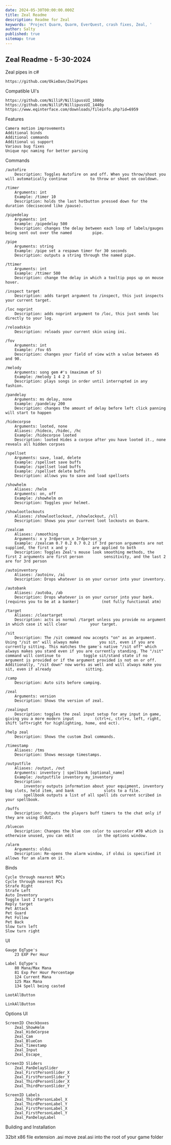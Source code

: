 ```yaml
---
date: 2024-05-30T00:00:00.000Z
title: Zeal Readme
description: Readme for Zeal
keywords: 'Project Quarm, Quarm, EverQuest, crash fixes, Zeal, '
author: Salty
published: true
sitemap: true
---
```

## Zeal Readme - 5-30-2024



Zeal pipes in c#

    https://github.com/OkieDan/ZealPipes

Compatible UI's

    https://github.com/NilliP/NillipussUI_1080p
    https://github.com/NilliP/NillipussUI_1440p
    https://www.eqinterface.com/downloads/fileinfo.php?id=6959

Features

    Camera motion improvements
    Additional binds
    Additional commands
    Additional ui support
    Various bug fixes
    Unique npc naming for better parsing

Commands

	/autofire
    	Description: Toggles Autofire on and off. When you throw/shoot you will automatically continue 			to throw or shoot on cooldown. 
        
    /timer
        Arguments: int
        Example: /timer 10
        Description: holds the last hotbutton pressed down for the duration (decisecond like /pause).

    /pipedelay
        Arguments: int
        Example: /pipedelay 500
        Description: changes the delay between each loop of labels/gauges being sent out over the named 		pipe.

    /pipe
        Arguments: string
        Example: /pipe set a respawn timer for 30 seconds
        Description: outputs a string through the named pipe.

    /ttimer
        Arguments: int
        Example: /ttimer 500
        Description: change the delay in which a tooltip pops up on mouse hover.

    /inspect target
        Description: adds target argument to /inspect, this just inspects your current target.

    /loc noprint
        Description: adds noprint argument to /loc, this just sends loc directly to your log.

    /reloadskin
        Description: reloads your current skin using ini.

    /fov
        Arguments: int
        Example: /fov 65
        Description: changes your field of view with a value between 45 and 90.

    /melody
        Arguments: song gem #'s (maximum of 5)
        Example: /melody 1 4 2 3
        Description: plays songs in order until interrupted in any fashion.

    /pandelay
        Arguments: ms delay, none
        Example: /pandelay 200
        Description: changes the amount of delay before left click panning will start to happen

    /hidecorpse
        Arguments: looted, none
        Aliases: /hideco, /hidec, /hc
        Example: /hidecorpse looted
        Description: looted Hides a corpse after you have looted it., none reveals all hidden corpses

    /spellset
        Arguments: save, load, delete
        Example: /spellset save buffs
        Example: /spellset load buffs
        Example: /spellset delete buffs
        Description: allows you to save and load spellsets

    /showhelm
        Aliases: /helm
        Arguments: on, off
        Example: /showhelm on
        Description: Toggles your helmet.

    /showlootlockouts
        Aliases: /showlootlockout, /showlockout, /sll
        Description: Shows you your current loot lockouts on Quarm.

    /zealcam
        Aliases: /smoothing
        Arguments: x y 3rdperson_x 3rdperson_y
        Example: /zealcam 0.7 0.2 0.7 0.2 if 3rd person arguments are not supplied, the first x and y 			are applied to both
        Description: Toggles Zeal's mouse look smoothing methods, the first 2 arguments are first person 		 sensitivity, and the last 2 are for 3rd person

    /autoinventory
        Aliases: /autoinv, /ai
        Description: Drops whatever is on your cursor into your inventory.

    /autobank
        Aliases: /autoba, /ab
        Description: Drops whatever is on your cursor into your bank. [requires you to be at a banker] 			(not fully functional atm)

    /target
        Aliases: /cleartarget
        Description: acts as normal /target unless you provide no argument in which case it will clear 			your target.

    /sit
        Description: The /sit command now accepts "on" as an argument. Using "/sit on" will always make 		you sit, even if you are currently sitting. This matches the game's native "/sit off" which 			always makes you stand even if you are currently standing. The "/sit" command will continue to 			toggle sit/stand state if no argument is provided or if the argument provided is not on or off. 		Additionally, "/sit down" now works as well and will always make you sit, even if already 				sitting.

    /camp
        Description: Auto sits before camping.

    /zeal
        Arguments: version
        Description: Shows the version of zeal.

    /zealinput
        Description: toggles the zeal input setup for any input in game, giving you a more modern input 		(ctrl+c, ctrl+v, left, right, shift left+right for highlighting, home, end ect).

    /help zeal
        Description: Shows the custom Zeal commands.

    /timestamp
        Aliases: /tms
        Description: Shows message timestamps.

    /outputfile
        Aliases: /output, /out
        Arguments: inventory | spellbook [optional_name]
        Example: /outputfile inventory my_inventory
        Description:
            inventory outputs information about your equipment, inventory bag slots, held item, and bank 			 slots to a file.
            spellbook outputs a list of all spell ids current scribed in your spellbook.

    /buffs
        Description: Outputs the players buff timers to the chat only if they are using OldUI.

    /bluecon
        Description: Changes the blue con color to usercolor #70 which is otherwise unused, you can edit  		  in the options window.

    /alarm
        Arguments: oldui
        Description: Re-opens the alarm window, if oldui is specified it allows for an alarm on it.

Binds

    Cycle through nearest NPCs
    Cycle through nearest PCs
    Strafe Right
    Strafe Left
    Auto Inventory
    Toggle last 2 targets
    Reply target
    Pet Attack
    Pet Guard
    Pet Follow
    Pet Back
    Slow turn left
    Slow turn right

UI

    Gauge EqType's
        23 EXP Per Hour

    Label EqType's
        80 Mana/Max Mana
        81 Exp Per Hour Percentage
        124 Current Mana
        125 Max Mana
        134 Spell being casted

    LootAllButton

    LinkAllButton

Options UI

    ScreenID Checkboxes
        Zeal_ShowHelm
        Zeal_HideCorpse
        Zeal_Cam
        Zeal_BlueCon
        Zeal_Timestamp
        Zeal_Input
        Zeal_Escape_

    ScreenID Sliders
        Zeal_PanDelaySlider
        Zeal_FirstPersonSlider_X
        Zeal_FirstPersonSlider_Y
        Zeal_ThirdPersonSlider_X
        Zeal_ThirdPersonSlider_Y

    ScreenID Labels
        Zeal_ThirdPersonLabel_X
        Zeal_ThirdPersonLabel_Y
        Zeal_FirstPersonLabel_X
        Zeal_FirstPersonLabel_Y
        Zeal_PanDelayLabel

Building and Installation

32bit x86
file extension .asi
move zeal.asi into the root of your game folder
